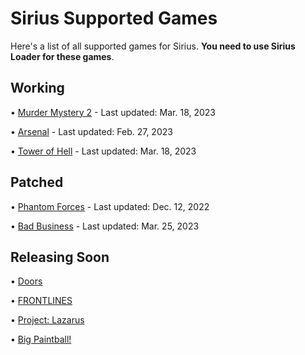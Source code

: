 # Sirius Supported Games

Here's a list of all supported games for Sirius. **You need to use Sirius Loader for these games**.

## Working

• [Murder Mystery 2](https://www.roblox.com/games/142823291) - Last updated: Mar. 18, 2023

• [Arsenal](https://www.roblox.com/games/286090429) - Last updated: Feb. 27, 2023
 
• [Tower of Hell](https://www.roblox.com/games/1962086868) - Last updated: Mar. 18, 2023

## Patched

• [Phantom Forces](https://www.roblox.com/games/292439477) - Last updated: Dec. 12, 2022

• [Bad Business](https://www.roblox.com/games/3233893879) - Last updated: Mar. 25, 2023

## Releasing Soon

• [Doors](https://www.roblox.com/games/6516141723)

• [FRONTLINES](https://www.roblox.com/games/5938036553)

• [Project: Lazarus](https://www.roblox.com/games/443406476)

• [Big Paintball!](https://www.roblox.com/games/3527629287/BIG-Paintball)
